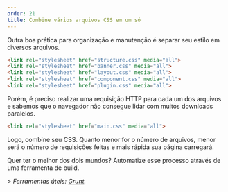 ```yaml
---
order: 21
title: Combine vários arquivos CSS em um só
---
```


Outra boa prática para organização e manutenção é separar seu estilo em diversos arquivos.

```html
<link rel="stylesheet" href="structure.css" media="all">
<link rel="stylesheet" href="banner.css" media="all">
<link rel="stylesheet" href="layout.css" media="all">
<link rel="stylesheet" href="component.css" media="all">
<link rel="stylesheet" href="plugin.css" media="all">
```

Porém, é preciso realizar uma requisição HTTP para cada um dos arquivos e sabemos que o navegador não consegue lidar com muitos downloads paralelos.

```html
<link rel="stylesheet" href="main.css" media="all">
```

Logo, combine seu CSS. Quanto menor for o número de arquivos, menor será o número de requisições feitas e mais rápida sua página carregará.

Quer ter o melhor dos dois mundos? Automatize esse processo através de uma ferramenta de build.

*> Ferramentas úteis: [Grunt](http://gruntjs.com/).*
